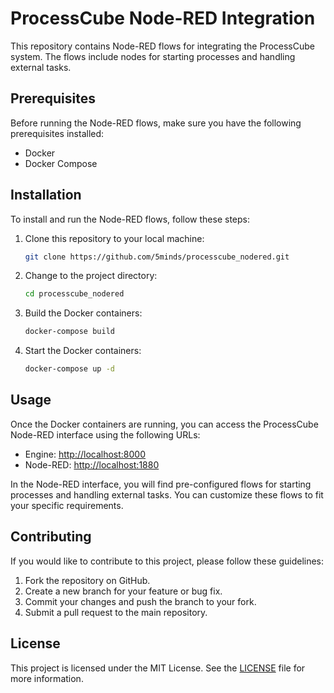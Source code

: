 # ProcessCube Node-RED Integration

This repository contains Node-RED flows for integrating the ProcessCube system. The flows include nodes for starting processes and handling external tasks.

## Prerequisites

Before running the Node-RED flows, make sure you have the following prerequisites installed:

- Docker
- Docker Compose

## Installation

To install and run the Node-RED flows, follow these steps:

1. Clone this repository to your local machine:

    ```bash
    git clone https://github.com/5minds/processcube_nodered.git
    ```

2. Change to the project directory:

    ```bash
    cd processcube_nodered
    ```

3. Build the Docker containers:

    ```bash
    docker-compose build
    ```

4. Start the Docker containers:

    ```bash
    docker-compose up -d
    ```

## Usage

Once the Docker containers are running, you can access the ProcessCube Node-RED interface using the following URLs:

- Engine: [http://localhost:8000](http://localhost:8000)
- Node-RED: [http://localhost:1880](http://localhost:1880)

In the Node-RED interface, you will find pre-configured flows for starting processes and handling external tasks. You can customize these flows to fit your specific requirements.

## Contributing

If you would like to contribute to this project, please follow these guidelines:

1. Fork the repository on GitHub.
2. Create a new branch for your feature or bug fix.
3. Commit your changes and push the branch to your fork.
4. Submit a pull request to the main repository.

## License

This project is licensed under the MIT License. See the [LICENSE](LICENSE) file for more information.
